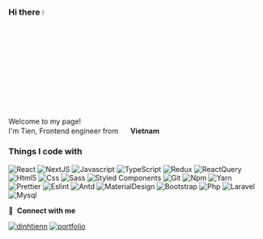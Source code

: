 ### Hi there <a href="https://dinhtien.dev/"><img src="https://media.giphy.com/media/hvRJCLFzcasrR4ia7z/giphy.gif" width="5%"></a>

<p>Welcome to my page! </br> I'm Tien, Frontend engineer from <img src="https://cdn-icons-png.flaticon.com/512/323/323319.png" width="16" style="position:relative;top:3px"/> <b>Vietnam</b>

### Things I code with

<p>
  <img alt="React" src="https://img.shields.io/badge/-React-45b8d8?style=flat-square&logo=react&logoColor=white" />
  <img alt="NextJS" src="https://img.shields.io/badge/-NextJS-000?style=flat-square&logo=next.js&logoColor=white" />
  <img alt="Javascript" src="https://img.shields.io/badge/-Javascript-f7df1e?style=flat-square&logo=javascript&logoColor=white" />
  <img alt="TypeScript" src="https://img.shields.io/badge/-TypeScript-007ACC?style=flat-square&logo=typescript&logoColor=white" />
  <img alt="Redux" src="https://img.shields.io/badge/-Redux-764ABC?style=flat-square&logo=redux&logoColor=white" />
  <img alt="ReactQuery" src="https://img.shields.io/badge/-ReactQuery-FF4154?style=flat-square&logo=reactquery&logoColor=white" />
	<img alt="Html5" src="https://img.shields.io/badge/-HTML5-E34F26?style=flat-square&logo=html5&logoColor=white" />
  <img alt="Css" src="https://img.shields.io/badge/-Css-0470c2?style=flat-square&logo=css3&logoColor=white" />
	<img alt="Sass" src="https://img.shields.io/badge/-Sass-CC6699?style=flat-square&logo=sass&logoColor=white" />
	<img alt="Styled Components" src="https://img.shields.io/badge/-Styled_Components-db7092?style=flat-square&logo=styled-components&logoColor=white" />
	<img alt="Git" src="https://img.shields.io/badge/-Git-F05032?style=flat-square&logo=git&logoColor=white" />
	<img alt="Npm" src="https://img.shields.io/badge/-NPM-CB3837?style=flat-square&logo=npm&logoColor=white" />
	<img alt="Yarn" src="https://img.shields.io/badge/-Yarn-524c86?style=flat-square&logo=yarn&logoColor=white" />
	<img alt="Prettier" src="https://img.shields.io/badge/-Prettier-F7B93E?style=flat-square&logo=prettier&logoColor=white" />
	<img alt="Eslint" src="https://img.shields.io/badge/-Eslint-4b40be?style=flat-square&logo=eslint&logoColor=white" />
	<img alt="Antd" src="https://img.shields.io/badge/-AntDesign-0170FE?style=flat-square&logo=antdesign&logoColor=white" />
	<img alt="MaterialDesign" src="https://img.shields.io/badge/-MaterialDesign-757575?style=flat-square&logo=materialdesign&logoColor=white" />
	<img alt="Bootstrap" src="https://img.shields.io/badge/-Bootstrap-7952B3?style=flat-square&logo=bootstrap&logoColor=white" />
	<img alt="Php" src="https://img.shields.io/badge/-PHP-777BB4?style=flat-square&logo=php&logoColor=white" />
	<img alt="Laravel" src="https://img.shields.io/badge/-Laravel-FF2D20?style=flat-square&logo=laravel&logoColor=white" />
	<img alt="Mysql" src="https://img.shields.io/badge/-MySQL-4479A1?style=flat-square&logo=mysql&logoColor=white" />
</p>
  <!-- <img alt="Webpack" src="https://img.shields.io/badge/-Webpack-8DD6F9?style=flat-square&logo=webpack&logoColor=white" />  -->
  <!-- <img alt="Docker" src="https://img.shields.io/badge/-Docker-46a2f1?style=flat-square&logo=docker&logoColor=white" /> -->
  <!-- <img alt="github actions" src="https://img.shields.io/badge/-Github_Actions-2088FF?style=flat-square&logo=github-actions&logoColor=white" /> -->
  <!-- <img alt="GraphQL" src="https://img.shields.io/badge/-GraphQL-E10098?style=flat-square&logo=graphql&logoColor=white" /> -->
  <!-- <img alt="NestJs" src="https://img.shields.io/badge/-NestJs-ea2845?style=flat-square&logo=nestjs&logoColor=white" /> -->
  <!-- <img alt="MongoDB" src="https://img.shields.io/badge/-MongoDB-13aa52?style=flat-square&logo=mongodb&logoColor=white" /> -->
  <!-- <img alt="Nodejs" src="https://img.shields.io/badge/-Nodejs-43853d?style=flat-square&logo=Node.js&logoColor=white" /> -->

🔗 &nbsp;**Connect with me**

<a href="https://www.linkedin.com/in/tienkane/" target="_blank"><img alt="dinhtienn" src="https://img.shields.io/badge/-LinkedIn-0A66C2?style=flat-square&logo=linkedin&logoColor=white" /></a>
<a href="https://dinhtien.dev/" target="_blank"><img alt="portfolio" src="https://img.shields.io/badge/-MyPortfolio-c70d2c?style=flat-square&logo=about.me&logoColor=white" /></a>
